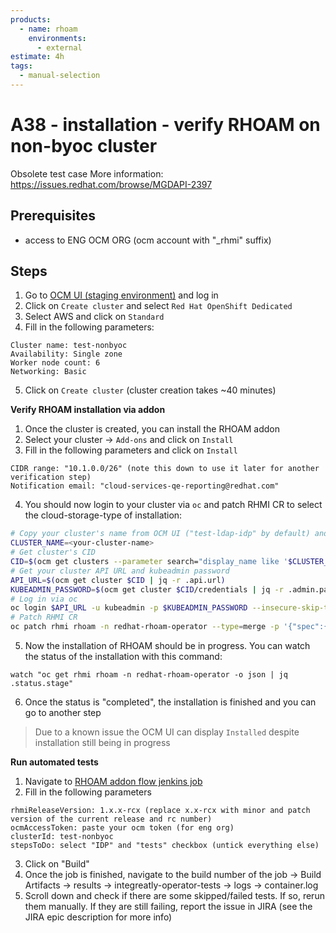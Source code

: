 ```yaml
---
products:
  - name: rhoam
    environments:
      - external
estimate: 4h
tags:
  - manual-selection
---
```


# A38 - installation - verify RHOAM on non-byoc cluster

Obsolete test case
More information: https://issues.redhat.com/browse/MGDAPI-2397

## Prerequisites

- access to ENG OCM ORG (ocm account with "\_rhmi" suffix)

## Steps

1. Go to [OCM UI (staging environment)](https://qaprodauth.cloud.redhat.com/beta/openshift/) and log in
2. Click on `Create cluster` and select `Red Hat OpenShift Dedicated`
3. Select AWS and click on `Standard`
4. Fill in the following parameters:

```
Cluster name: test-nonbyoc
Availability: Single zone
Worker node count: 6
Networking: Basic
```

5. Click on `Create cluster` (cluster creation takes ~40 minutes)

**Verify RHOAM installation via addon**

1. Once the cluster is created, you can install the RHOAM addon
2. Select your cluster -> `Add-ons` and click on `Install`
3. Fill in the following parameters and click on `Install`

```
CIDR range: "10.1.0.0/26" (note this down to use it later for another verification step)
Notification email: "cloud-services-qe-reporting@redhat.com"
```

4. You should now login to your cluster via `oc` and patch RHMI CR to select the cloud-storage-type of installation:

```bash
# Copy your cluster's name from OCM UI ("test-ldap-idp" by default) and assign it to the env var CLUSTER_NAME
CLUSTER_NAME=<your-cluster-name>
# Get cluster's CID
CID=$(ocm get clusters --parameter search="display_name like '$CLUSTER_NAME'" | jq -r '.items[0].id')
# Get your cluster API URL and kubeadmin password
API_URL=$(ocm get cluster $CID | jq -r .api.url)
KUBEADMIN_PASSWORD=$(ocm get cluster $CID/credentials | jq -r .admin.password)
# Log in via oc
oc login $API_URL -u kubeadmin -p $KUBEADMIN_PASSWORD --insecure-skip-tls-verify=true
# Patch RHMI CR
oc patch rhmi rhoam -n redhat-rhoam-operator --type=merge -p '{"spec":{"useClusterStorage": "false" }}'
```

5. Now the installation of RHOAM should be in progress. You can watch the status of the installation with this command:

```
watch "oc get rhmi rhoam -n redhat-rhoam-operator -o json | jq .status.stage"
```

6. Once the status is "completed", the installation is finished and you can go to another step

> Due to a known issue the OCM UI can display `Installed` despite installation still being in progress

**Run automated tests**

1. Navigate to [RHOAM addon flow jenkins job](https://master-jenkins-csb-intly.apps.ocp4.prod.psi.redhat.com/job/ManagedAPI/job/managed-api-install-addon-flow)
2. Fill in the following parameters

```
rhmiReleaseVersion: 1.x.x-rcx (replace x.x-rcx with minor and patch version of the current release and rc number)
ocmAccessToken: paste your ocm token (for eng org)
clusterId: test-nonbyoc
stepsToDo: select "IDP" and "tests" checkbox (untick everything else)
```

3. Click on "Build"
4. Once the job is finished, navigate to the build number of the job -> Build Artifacts -> results -> integreatly-operator-tests -> logs -> container.log
5. Scroll down and check if there are some skipped/failed tests. If so, rerun them manually. If they are still failing, report the issue in JIRA (see the JIRA epic description for more info)
